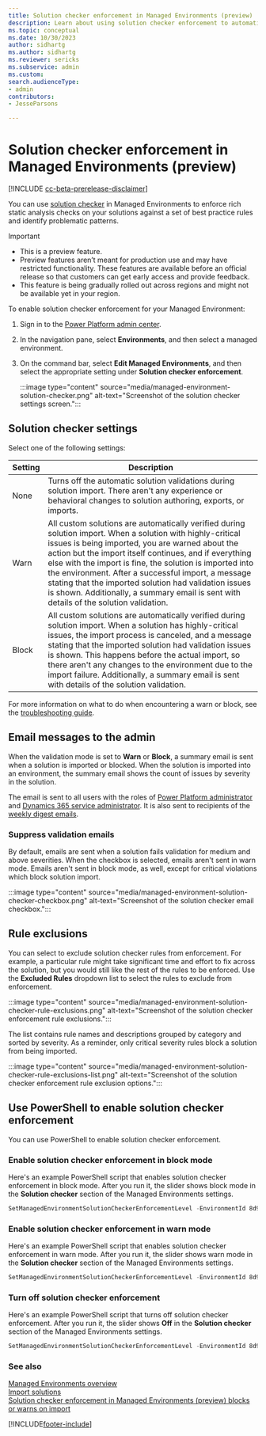 ```yaml
---
title: Solution checker enforcement in Managed Environments (preview)
description: Learn about using solution checker enforcement to automatically prevent security and reliability validations during solution import.
ms.topic: conceptual
ms.date: 10/30/2023
author: sidhartg
ms.author: sidhartg
ms.reviewer: sericks
ms.subservice: admin
ms.custom: 
search.audienceType:
- admin
contributors:
- JesseParsons

---
```


# Solution checker enforcement in Managed Environments (preview)

[!INCLUDE [cc-beta-prerelease-disclaimer](../includes/cc-beta-prerelease-disclaimer.md)]

You can use [solution checker](/power-apps/maker/data-platform/use-powerapps-checker) in Managed Environments to enforce rich static analysis checks on your solutions against a set of best practice rules and identify problematic patterns.

> [!IMPORTANT]
>
> - This is a preview feature.
> - Preview features aren’t meant for production use and may have restricted functionality. These features are available before an official release so that customers can get early access and provide feedback.
> - This feature is being gradually rolled out across regions and might not be available yet in your region.

To enable solution checker enforcement for your Managed Environment:

1. Sign in to the [Power Platform admin center](https://aka.ms/ppac).
1. In the navigation pane, select **Environments**, and then select a managed environment.
1. On the command bar, select **Edit Managed Environments**, and then select the appropriate setting under **Solution checker enforcement**.

    :::image type="content" source="media/managed-environment-solution-checker.png" alt-text="Screenshot of the solution checker settings screen.":::

## Solution checker settings

Select one of the following settings:

| Setting | Description |
| --- | --- |
| None |  Turns off the automatic solution validations during solution import. There aren't any experience or behavioral changes to solution authoring, exports, or imports. |
| Warn |  All custom solutions are automatically verified during solution import. When a solution with highly-critical issues is being imported, you are warned about the action but the import itself continues, and if everything else with the import is fine, the solution is imported into the environment. After a successful import, a message stating that the imported solution had validation issues is shown. Additionally, a summary email is sent with details of the solution validation. |
| Block | All custom solutions are automatically verified during solution import. When a solution has highly-critical issues, the import process is canceled, and a message stating that the imported solution had validation issues is shown. This happens before the actual import, so there aren't any changes to the environment due to the import failure. Additionally, a summary email is sent with details of the solution validation.|

For more information on what to do when encountering a warn or block, see the [troubleshooting guide](/troubleshoot/power-platform/power-apps/manage-apps-and-solutions/solution-checker-enforcement-import-issues).

## Email messages to the admin

When the validation mode is set to **Warn** or **Block**, a summary email is sent when a solution is imported or blocked. When the solution is imported into an environment, the summary email shows the count of issues by severity in the solution.

The email is sent to all users with the roles of [Power Platform administrator](use-service-admin-role-manage-tenant.md#power-platform-administrator) and [Dynamics 365 service administrator](use-service-admin-role-manage-tenant.md#dynamics-365-administrator). It is also sent to recipients of the [weekly digest emails](managed-environment-usage-insights.md#who-can-receive-the-weekly-digest).

### Suppress validation emails

By default, emails are sent when a solution fails validation for medium and above severities. When the checkbox is selected, emails aren't sent in warn mode. Emails aren't sent in block mode, as well, except for critical violations which block solution import.

:::image type="content" source="media/managed-environment-solution-checker-checkbox.png" alt-text="Screenshot of the solution checker email checkbox.":::

## Rule exclusions

You can select to exclude solution checker rules from enforcement. For example, a particular rule might take significant time and effort to fix across the solution, but you would still like the rest of the rules to be enforced. Use the **Excluded Rules** dropdown list to select the rules to exclude from enforcement.

:::image type="content" source="media/managed-environment-solution-checker-rule-exclusions.png" alt-text="Screenshot of the solution checker enforcement rule exclusions.":::

The list contains rule names and descriptions grouped by category and sorted by severity. As a reminder, only critical severity rules block a solution from being imported.

:::image type="content" source="media/managed-environment-solution-checker-rule-exclusions-list.png" alt-text="Screenshot of the solution checker enforcement rule exclusion options.":::

## Use PowerShell to enable solution checker enforcement

You can use PowerShell to enable solution checker enforcement.

### Enable solution checker enforcement in block mode

Here's an example PowerShell script that enables solution checker enforcement in block mode. After you run it, the slider shows block mode in the **Solution checker** section of the Managed Environments settings.

```powershell
SetManagedEnvironmentSolutionCheckerEnforcementLevel -EnvironmentId 8d996ece-8558-4c4e-b459-a51b3beafdb4 -Level block
```

### Enable solution checker enforcement in warn mode

Here's an example PowerShell script that enables solution checker enforcement in warn mode. After you run it, the slider shows warn mode in the **Solution checker** section of the Managed Environments settings.

```powershell
SetManagedEnvironmentSolutionCheckerEnforcementLevel -EnvironmentId 8d996ece-8558-4c4e-b459-a51b3beafdb4 -Level warn
```

### Turn off solution checker enforcement

Here's an example PowerShell script that turns off solution checker enforcement. After you run it, the slider shows **Off** in the **Solution checker** section of the Managed Environments settings.

```powershell
SetManagedEnvironmentSolutionCheckerEnforcementLevel -EnvironmentId 8d996ece-8558-4c4e-b459-a51b3beafdb4 -Level none
```

### See also

[Managed Environments overview](managed-environment-overview.md) <br />
[Import solutions](/power-apps/maker/data-platform/import-update-export-solutions)  <br />
[Solution checker enforcement in Managed Environments (preview) blocks or warns on import](/troubleshoot/power-platform/power-apps/manage-apps-and-solutions/solution-checker-enforcement-import-issues)

[!INCLUDE[footer-include](../includes/footer-banner.md)]

